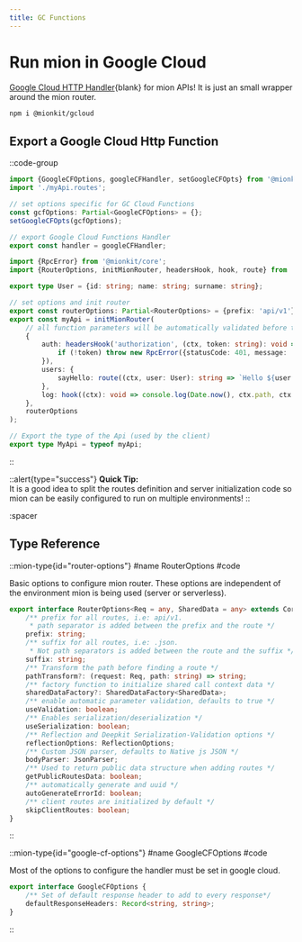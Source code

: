 ```yaml
---
title: GC Functions
---
```


# Run mion in Google Cloud

[Google Cloud HTTP Handler](https://cloud.google.com/functions/docs/writing/write-http-functions){blank} for mion APIs! It is just an small wrapper around the mion router. 

```bash [npm install]
npm i @mionkit/gcloud
```

## Export a Google Cloud Http Function

::code-group
<!-- embedme ../../../packages/quick-start/src/serve-google-cf.ts -->
```ts [init GC Function]
import {GoogleCFOptions, googleCFHandler, setGoogleCFOpts} from '@mionkit/gcloud';
import './myApi.routes';

// set options specific for GC Cloud Functions
const gcfOptions: Partial<GoogleCFOptions> = {};
setGoogleCFOpts(gcfOptions);

// export Google Cloud Functions Handler
export const handler = googleCFHandler;

```

<!-- embedme ../../../packages/quick-start/src/myApi.routes.ts -->
```ts [./myApi.routes.ts]
import {RpcError} from '@mionkit/core';
import {RouterOptions, initMionRouter, headersHook, hook, route} from '@mionkit/router';

export type User = {id: string; name: string; surname: string};

// set options and init router
export const routerOptions: Partial<RouterOptions> = {prefix: 'api/v1'};
export const myApi = initMionRouter(
    // all function parameters will be automatically validated before the function is called
    {
        auth: headersHook('authorization', (ctx, token: string): void => {
            if (!token) throw new RpcError({statusCode: 401, message: 'Not Authorized'});
        }),
        users: {
            sayHello: route((ctx, user: User): string => `Hello ${user.name} ${user.surname}`),
        },
        log: hook((ctx): void => console.log(Date.now(), ctx.path, ctx.response.statusCode), {runOnError: true}),
    },
    routerOptions
);

// Export the type of the Api (used by the client)
export type MyApi = typeof myApi;

```
::

::alert{type="success"}
**Quick Tip:**<br>It is a good idea to split the routes definition and server initialization code so mion can be easily configured to run on multiple environments!
::

:spacer

## Type Reference


::mion-type{id="router-options"}
#name
RouterOptions
#code

Basic options to configure mion router. These options are independent of the environment mion is being used (server or serverless).

<!-- embedme ../../../packages/router/src/types/general.ts#L30-L55 -->
```ts
export interface RouterOptions<Req = any, SharedData = any> extends CoreOptions {
    /** prefix for all routes, i.e: api/v1.
     * path separator is added between the prefix and the route */
    prefix: string;
    /** suffix for all routes, i.e: .json.
     * Not path separators is added between the route and the suffix */
    suffix: string;
    /** Transform the path before finding a route */
    pathTransform?: (request: Req, path: string) => string;
    /** factory function to initialize shared call context data */
    sharedDataFactory?: SharedDataFactory<SharedData>;
    /** enable automatic parameter validation, defaults to true */
    useValidation: boolean;
    /** Enables serialization/deserialization */
    useSerialization: boolean;
    /** Reflection and Deepkit Serialization-Validation options */
    reflectionOptions: ReflectionOptions;
    /** Custom JSON parser, defaults to Native js JSON */
    bodyParser: JsonParser;
    /** Used to return public data structure when adding routes */
    getPublicRoutesData: boolean;
    /** automatically generate and uuid */
    autoGenerateErrorId: boolean;
    /** client routes are initialized by default */
    skipClientRoutes: boolean;
}
```
::

::mion-type{id="google-cf-options"}
#name
GoogleCFOptions
#code

Most of the options to configure the handler must be set in google cloud. 

<!-- embedme ../../../packages/gcloud/src/types.ts#L8-L11 -->
```ts
export interface GoogleCFOptions {
    /** Set of default response header to add to every response*/
    defaultResponseHeaders: Record<string, string>;
}
```
::